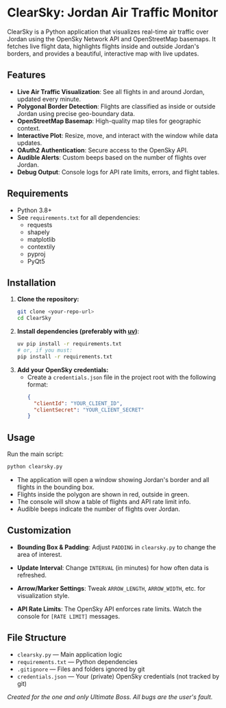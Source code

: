 # ClearSky: Jordan Air Traffic Monitor

ClearSky is a Python application that visualizes real-time air traffic over Jordan using the OpenSky Network API and OpenStreetMap basemaps. It fetches live flight data, highlights flights inside and outside Jordan's borders, and provides a beautiful, interactive map with live updates.

## Features
- **Live Air Traffic Visualization**: See all flights in and around Jordan, updated every minute.
- **Polygonal Border Detection**: Flights are classified as inside or outside Jordan using precise geo-boundary data.
- **OpenStreetMap Basemap**: High-quality map tiles for geographic context.
- **Interactive Plot**: Resize, move, and interact with the window while data updates.
- **OAuth2 Authentication**: Secure access to the OpenSky API.
- **Audible Alerts**: Custom beeps based on the number of flights over Jordan.
- **Debug Output**: Console logs for API rate limits, errors, and flight tables.

## Requirements
- Python 3.8+
- See `requirements.txt` for all dependencies:
  - requests
  - shapely
  - matplotlib
  - contextily
  - pyproj
  - PyQt5

## Installation
1. **Clone the repository:**
   ```bash
   git clone <your-repo-url>
   cd ClearSky
   ```
2. **Install dependencies (preferably with [uv](https://github.com/astral-sh/uv))**:
   ```bash
   uv pip install -r requirements.txt
   # or, if you must:
   pip install -r requirements.txt
   ```
3. **Add your OpenSky credentials:**
   - Create a `credentials.json` file in the project root with the following format:
     ```json
     {
       "clientId": "YOUR_CLIENT_ID",
       "clientSecret": "YOUR_CLIENT_SECRET"
     }
     ```

## Usage
Run the main script:
```bash
python clearsky.py
```
- The application will open a window showing Jordan's border and all flights in the bounding box.
- Flights inside the polygon are shown in red, outside in green.
- The console will show a table of flights and API rate limit info.
- Audible beeps indicate the number of flights over Jordan.

## Customization
- **Bounding Box & Padding**: Adjust `PADDING` in `clearsky.py` to change the area of interest.
- **Update Interval**: Change `INTERVAL` (in minutes) for how often data is refreshed.
- **Arrow/Marker Settings**: Tweak `ARROW_LENGTH`, `ARROW_WIDTH`, etc. for visualization style.

- **API Rate Limits**: The OpenSky API enforces rate limits. Watch the console for `[RATE LIMIT]` messages.

## File Structure
- `clearsky.py` — Main application logic
- `requirements.txt` — Python dependencies
- `.gitignore` — Files and folders ignored by git
- `credentials.json` — Your (private) OpenSky credentials (not tracked by git)


*Created for the one and only Ultimate Boss. All bugs are the user's fault.*
